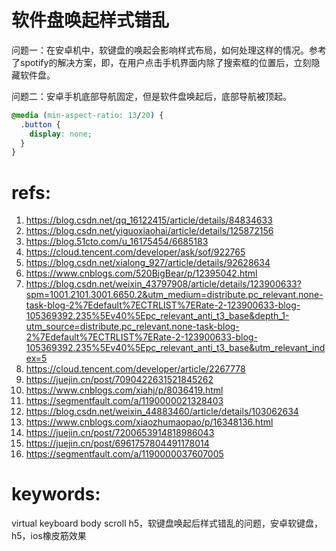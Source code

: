 # 软件盘唤起样式错乱

问题一：在安卓机中，软键盘的唤起会影响样式布局，如何处理这样的情况。参考了spotify的解决方案，即，在用户点击手机界面内除了搜索框的位置后，立刻隐藏软件盘。

问题二：安卓手机底部导航固定，但是软件盘唤起后，底部导航被顶起。

```css
@media (min-aspect-ratio: 13/20) {
  .button {
    display: none;
  }
}
```

# refs:

1. https://blog.csdn.net/qq_16122415/article/details/84834633
2. https://blog.csdn.net/yiguoxiaohai/article/details/125872156
3. https://blog.51cto.com/u_16175454/6685183
4. https://cloud.tencent.com/developer/ask/sof/922765
5. https://blog.csdn.net/xialong_927/article/details/92628634
6. https://www.cnblogs.com/520BigBear/p/12395042.html
7. https://blog.csdn.net/weixin_43797908/article/details/123900633?spm=1001.2101.3001.6650.2&utm_medium=distribute.pc_relevant.none-task-blog-2%7Edefault%7ECTRLIST%7ERate-2-123900633-blog-105369392.235%5Ev40%5Epc_relevant_anti_t3_base&depth_1-utm_source=distribute.pc_relevant.none-task-blog-2%7Edefault%7ECTRLIST%7ERate-2-123900633-blog-105369392.235%5Ev40%5Epc_relevant_anti_t3_base&utm_relevant_index=5
8. https://cloud.tencent.com/developer/article/2267778
9. https://juejin.cn/post/7090422631521845262
10. https://www.cnblogs.com/xiahj/p/8036419.html
11. https://segmentfault.com/a/1190000021328403
12. https://blog.csdn.net/weixin_44883460/article/details/103062634
13. https://www.cnblogs.com/xiaozhumaopao/p/16348136.html
14. https://juejin.cn/post/7200653914818986043
15. https://juejin.cn/post/6961757804491178014
16. https://segmentfault.com/a/1190000037607005


# keywords:

virtual keyboard body scroll h5，软键盘唤起后样式错乱的问题，安卓软键盘，h5，ios橡皮筋效果